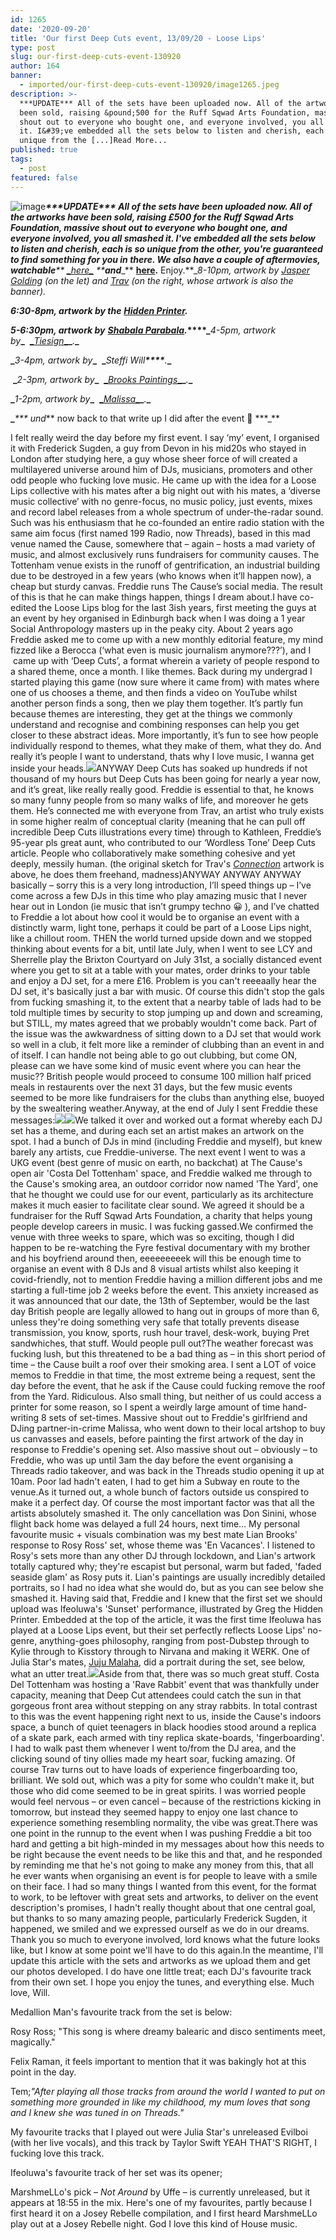 ```yaml
---
id: 1265
date: '2020-09-20'
title: 'Our first Deep Cuts event, 13/09/20 - Loose Lips'
type: post
slug: our-first-deep-cuts-event-130920
author: 164
banner:
  - imported/our-first-deep-cuts-event-130920/image1265.jpeg
description: >-
  ***UPDATE*** All of the sets have been uploaded now. All of the artworks have
  been sold, raising &pound;500 for the Ruff Sqwad Arts Foundation, massive
  shout out to everyone who bought one, and everyone involved, you all smashed
  it. I&#39;ve embedded all the sets below to listen and cherish, each is so
  unique from the [...]Read More...
published: true
tags:
  - post
featured: false
---
```

![image](../imported/our-first-deep-cuts-event-130920/image1265.jpeg)_**\*\*\*UPDATE\*\*\* All of the sets have been uploaded now. All of the artworks have been sold, raising £500 for the Ruff Sqwad Arts Foundation, massive shout out to everyone who bought one, and everyone involved, you all smashed it. I've embedded all the sets below to listen and cherish, each is so unique from the other, you're guaranteed to find something for you in there. W**_**_e also have a couple of aftermovies, watchable_**_** [**_**_here_**_**](https://www.instagram.com/tv/CGHtISYnSUl/) **_**_and_**_** [__here__](https://www.instagram.com/tv/CGHxUkkHFmQ/)__.__ Enjoy.**__8-10pm, artwork by_ [_Jasper Golding_](http://bit.ly/38NoOX0) _(on the let) and [Trav](https://www.backdownwarchild.co.uk/) (on the right, whose artwork is also the banner)._

_**6:30-8pm, artwork by the**_ **[_Hidden Printer_](http://bit.ly/2Em3jzU)**_**.**_

**_5-6:30pm, artwork by_** **_[Shabala Parabala](http://bit.ly/3keFTvW)._****_**_4-5pm, artwork by_**_**  [**_**_Tiesign_**_**](https://soundcloud.com/tiesign?fbclid=IwAR2-qFTknl1MwC0kNmVH23y80rQQOOUivpCgns44K1MrCXXJVDSDk63_ty8)**_**_._**_** 

**_**_3-4pm, artwork by_**_**  **_**_Steffi Will_**_****_**_._**_** 

 **_**_2-3pm, artwork by_**_**  [**_**_Brooks Paintings_**_**](http://bit.ly/2GxDkGv)**_**_._**_** 

**_**_1-2pm, artwork by_**_**  [**_**_Malissa_**_**](https://www.instagram.com/maliss_a/)**_**_._**_** 

**_**_\*\*\* und_** now back to that write up I did after the event 🙂 \*\*\*_** 

I felt really weird the day before my first event. I say ‘my’ event, I organised it with Frederick Sugden, a guy from Devon in his mid20s who stayed in London after studying here, a guy whose sheer force of will created a multilayered universe around him of DJs, musicians, promoters and other odd people who fucking love music. He came up with the idea for a Loose Lips collective with his mates after a big night out with his mates, a ‘diverse music collective’ with no genre-focus, no music policy, just events, mixes and record label releases from a whole spectrum of under-the-radar sound. Such was his enthusiasm that he co-founded an entire radio station with the same aim focus (first named 199 Radio, now Threads), based in this mad venue named the Cause, somewhere that – again – hosts a mad variety of music, and almost exclusively runs fundraisers for community causes. The Tottenham venue exists in the runoff of gentrification, an industrial building due to be destroyed in a few years (who knows when it’ll happen now), a cheap but sturdy canvas. Freddie runs The Cause’s social media. The result of this is that he can make things happen, things I dream about.I have co-edited the Loose Lips blog for the last 3ish years, first meeting the guys at an event by hey organised in Edinburgh back when I was doing a 1 year Social Anthropology masters up in the peaky city. About 2 years ago Freddie asked me to come up with a new monthly editorial feature, my mind fizzed like a Berocca (‘what even is music journalism anymore???’), and I  came up with ‘Deep Cuts’, a format wherein a variety of people respond to a shared theme, once a month. I like themes. Back during my undergrad I started playing this game (now sure where it came from) with mates where one of us chooses a theme, and then finds a video on YouTube whilst another person finds a song, then we play them together. It’s partly fun because themes are interesting, they get at the things we commonly understand and recognise and combining responses can help you get closer to these abstract ideas. More importantly, it’s fun to see how people individually respond to themes, what they make of them, what they do. And really it’s people I want to understand, thats why I love music, I wanna get inside your heads.![](/wp-content/uploads/live/img/wysiwyg/5f677fefea08e.jpg)ANYWAY Deep Cuts has soaked up hundreds if not thousand of my hours but Deep Cuts has been going for nearly a year now, and it’s great, like really really good. Freddie is essential to that, he knows so many funny people from so many walks of life, and moreover he gets them. He’s connected me with everyone from Trav, an artist who truly exists in some higher realm of conceptual clarity (meaning that he can pull off incredible Deep Cuts illustrations every time) through to Kathleen, Freddie’s 95-year pls great aunt, who contributed to our ‘Wordless Tone’ Deep Cuts article. People who collaboratively make something cohesive and yet deeply, messily human. (the original sketch for Trav's [_Connection_](http://loose-lips.co.uk/blog/connection) artwork is above, he does them freehand, madness)ANYWAY ANYWAY ANYWAY basically – sorry this is a very long introduction, I’ll speed things up – I’ve come across a few DJs in this time who play amazing music that I never hear out in London (ie music that isn’t grumpy techno 😀 ), and I’ve chatted to Freddie a lot about how cool it would be to organise an event with a distinctly warm, light tone, perhaps it could be part of a Loose Lips night, like a chillout room. THEN the world turned upside down and we stopped thinking about events for a bit, until late July, when I went to see LCY and Sherrelle play the Brixton Courtyard on July 31st, a socially distanced event where you get to sit at a table with your mates, order drinks to your table and enjoy a DJ set, for a mere £16. Problem is you can't reeeaally hear the DJ set, it's basically just a bar with music. Of course this didn't stop the gals from fucking smashing it, to the extent that a nearby table of lads had to be told multiple times by security to stop jumping up and down and screaming, but STILL, my mates agreed that we probably wouldn't come back. Part of the issue was the awkwardness of sitting down to a DJ set that would work so well in a club, it felt more like a reminder of clubbing than an event in and of itself. I can handle not being able to go out clubbing, but come ON, please can we have some kind of music event where you can hear the music?? British people would proceed to consume 100 million half priced meals in restaurents over the next 31 days, but the few music events seemed to be more like fundraisers for the clubs than anything else, buoyed by the swealtering weather.Anyway, at the end of July I sent Freddie these messages:![](/wp-content/uploads/live/img/wysiwyg/5f6780452de9f.jpg)![](/wp-content/uploads/live/img/wysiwyg/5f678065a54ef.jpg)We talked it over and worked out a format whereby each DJ set has a theme, and during each set an artist makes an artwork on the spot. I had a bunch of DJs in mind (including Freddie and myself), but knew barely any artists, cue Freddie-universe. The next event I went to was a UKG event (best genre of music on earth, no backchat) at The Cause's open air 'Costa Del Tottenham' space, and Freddie walked me through to the Cause's smoking area, an outdoor corridor now named 'The Yard', one that he thought we could use for our event, particularly as its architecture makes it much easier to facilitate clear sound. We agreed it should be a fundraiser for the Ruff Sqwad Arts Foundation, a charity that helps young people develop careers in music. I was fucking gassed.We confirmed the venue with three weeks to spare, which was so exciting, though I did happen to be re-watching the Fyre festival documentary with my brother and his boyfriend around then, eeeeeeeeek will this be enough time to organise an event with 8 DJs and 8 visual artists whilst also keeping it covid-friendly, not to mention Freddie having a million different jobs and me starting a full-time job 2 weeks before the event. This anxiety increased as it was announced that our date, the 13th of September, would be the last day British people are legally allowed to hang out in groups of more than 6, unless they're doing something very safe that totally prevents disease transmission, you know, sports, rush hour travel, desk-work, buying Pret sandwhiches, that stuff. Would people pull out?The weather forecast was fucking lush, but this threatened to be a bad thing as – in this short period of time – the Cause built a roof over their smoking area. I sent a LOT of voice memos to Freddie in that time, the most extreme being a request, sent the day before the event, that he ask if the Cause could fucking remove the roof from the Yard. Ridiculous. Also small thing, but neither of us could access a printer for some reason, so I spent a weirdly large amount of time hand-writing 8 sets of set-times. Massive shout out to Freddie's girlfriend and DJing partner-in-crime Malissa, who went down to their local artshop to buy us canvasses and easels, before painting the first artwork of the day in response to Freddie's opening set. Also massive shout out – obviously – to Freddie, who was up until 3am the day before the event organising a Threads radio takeover, and was back in the Threads studio opening it up at 10am. Poor lad hadn't eaten, I had to get him a Subway en route to the venue.As it turned out, a whole bunch of factors outside us conspired to make it a perfect day. Of course the most important factor was that all the artists absolutely smashed it. The only cancellation was Don Sinini, whose flight back home was delayed a full 24 hours, next time… My personal favourite music + visuals combination was my best mate Lian Brooks' response to Rosy Ross' set, whose theme was 'En Vacances'. I listened to Rosy's sets more than any other DJ through lockdown, and Lian's artwork totally captured why; they're escapist but personal, warm but faded, 'faded seaside glam' as Rosy puts it. Lian's paintings are usually incredibly detailed portraits, so I had no idea what she would do, but as you can see below she smashed it. Having said that, Freddie and I knew that the first set we should upload was Ifeoluwa's 'Sunset' performance, illustrated by Greg the Hidden Printer. Embedded at the top of the article, it was the first time Ifeoluwa has played at a Loose Lips event, but their set perfectly reflects Loose Lips' no-genre, anything-goes philosophy, ranging from post-Dubstep through to Kylie through to Kisstory through to Nirvana and making it WERK. One of Julia Star's mates, [Juju Malaha](https://www.instagram.com/jujumalaha/), did a portrait during the set, see below, what an utter treat.![](/wp-content/uploads/live/img/wysiwyg/5f67809ed2cef.JPG)Aside from that, there was so much great stuff. Costa Del Tottenham was hosting a 'Rave Rabbit' event that was thankfully under capacity, meaning that Deep Cut attendees could catch the sun in that gorgeous front area without stepping on any stray rabbits. In total contrast to this was the event happening right next to us, inside the Cause's indoors space, a bunch of quiet teenagers in black hoodies stood around a replica of a skate park, each armed with tiny replica skate-boards, 'fingerboarding'. I had to walk past them whenever I went to/from the DJ area, and the clicking sound of tiny ollies made my heart soar, fucking amazing. Of course Trav turns out to have loads of experience fingerboarding too, brilliant. We sold out, which was a pity for some who couldn't make it, but those who did come seemed to be in great spirits. I was worried people would feel nervous – or even cancel – because of the restrictions kicking in tomorrow, but instead they seemed happy to enjoy one last chance to experience something resembling normality, the vibe was great.There was one point in the runnup to the event when I was pushing Freddie a bit too hard and getting a bit high-minded in my messages about how this needs to be right because the event needs to be like this and that, and he responded by reminding me that he's not going to make any money from this, that all he ever wants when organising an event is for people to leave with a smile on their face. I had so many things I wanted from this event, for the format to work, to be leftover with great sets and artworks, to deliver on the event description's promises, I hadn't really thought about that one central goal, but thanks to so many amazing people, particularly Frederick Sugden, it happened, we smiled and we expressed ourself as we do in our dreams. Thank you so much to everyone involved, lord knows what the future looks like, but I know at some point we'll have to do this again.In the meantime, I'll update this article with the sets and artworks as we upload them and get our photos developed. I do have one little treat; each DJ's favourite track from their own set. I hope you enjoy the tunes, and everything else. Much love, Will.

Medallion Man's favourite track from the set is below: 

Rosy Ross; "This song is where dreamy balearic and disco sentiments meet, magically." 

Felix Raman, it feels important to mention that it was bakingly hot at this point in the day.

Tem;_"After playing all those tracks from around the world I wanted to put on something more grounded in like my childhood, my mum loves that song and I knew she was tuned in on Threads."_ 

My favourite tracks that I played out were Julia Star's unreleased Evilboi (with her live vocals), and this track by Taylor Swift YEAH THAT'S RIGHT, I fucking love this track. 

Ifeoluwa's favourite track of her set was its opener;

MarshmeLLo's pick – _Not Around_ by Uffe – is currently unreleased, but it appears at 18:55 in the mix. Here's one of my favourites, partly because I first heard it on a Josey Rebelle compilation, and I first heard MarshmeLLo play out at a Josey Rebelle night. God I love this kind of House music.